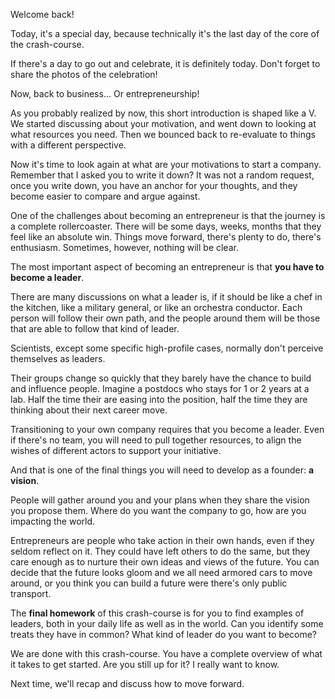 Welcome back! 

Today, it's a special day, because technically it's the last day of the core of the crash-course. 

If there's a day to go out and celebrate, it is definitely today. Don't forget to share the photos of the celebration! 

Now, back to business... Or entrepreneurship! 

As you probably realized by now, this short introduction is shaped like a V. We started discussing about your motivation, and went down to looking at what resources you need. Then we bounced back to re-evaluate to things with a different perspective. 

Now it's time to look again at what are your motivations to start a company. Remember that I asked you to write it down? It was not a random request, once you write down, you have an anchor for your thoughts, and they become easier to compare and argue against. 

One of the challenges about becoming an entrepreneur is that the journey is a complete rollercoaster. There will be some days, weeks, months that they feel like an absolute win. Things move forward, there's plenty to do, there's enthusiasm. Sometimes, however, nothing will be clear. 

The most important aspect of becoming an entrepreneur is that **you have to become a leader**. 

There are many discussions on what a leader is, if it should be like a chef in the kitchen, like a military general, or like an orchestra conductor. Each person will follow their own path, and the people around them will be those that are able to follow that kind of leader. 

Scientists, except some specific high-profile cases, normally don't perceive themselves as leaders. 

Their groups change so quickly that they barely have the chance to build and influence people. Imagine a postdocs who stays for 1 or 2 years at a lab. Half the time their are easing into the position, half the time they are thinking about their next career move. 

Transitioning to your own company requires that you become a leader. Even if there's no team, you will need to pull together resources, to align the wishes of different actors to support your initiative. 

And that is one of the final things you will need to develop as a founder: **a vision**.

People will gather around you and your plans when they share the vision you propose them. Where do you want the company to go, how are you impacting the world. 

Entrepreneurs are people who take action in their own hands, even if they seldom reflect on it. They could have left others to do the same, but they care enough as to nurture their own ideas and views of the future. You can decide that the future looks gloom and we all need armored cars to move around, or you think you can build a future were there's only public transport. 

The **final homework** of this crash-course is for you to find examples of leaders, both in your daily life as well as in the world. Can you identify some treats they have in common? What kind of leader do you want to become? 

We are done with this crash-course. You have a complete overview of what it takes to get started. Are you still up for it? I really want to know. 

Next time, we'll recap and discuss how to move forward. 